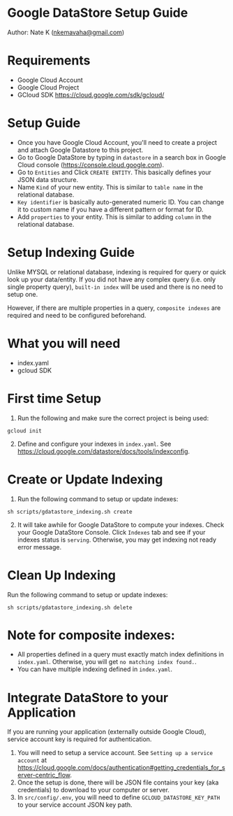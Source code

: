 # Google DataStore Setup Guide
Author: Nate K (nkemavaha@gmail.com)

# Requirements
* Google Cloud Account
* Google Cloud Project
* GCloud SDK https://cloud.google.com/sdk/gcloud/


# Setup Guide
* Once you have Google Cloud Account, you'll need to create a project and attach Google Datastore to this project.
* Go to Google DataStore by typing in `datastore` in a search box in Google Cloud console (https://console.cloud.google.com).
* Go to `Entities` and Click `CREATE ENTITY`. This basically defines your JSON data structure.
* Name `Kind` of your new entity. This is similar to `table name` in the relational database.
* `Key identifier` is basically auto-generated numeric ID. You can change it to custom name if you have a different pattern or format for ID.
* Add `properties` to your entity. This is similar to adding `column` in the relational database.

# Setup Indexing Guide
Unlike MYSQL or relational database, indexing is required for query or quick look up your data/entity.
If you did not have any complex query (i.e. only single property query), `built-in index` will be used and there is no need to setup one.

However, if there are multiple properties in a query, `composite indexes` are required and need to be configured beforehand.

# What you will need
* index.yaml
* gcloud SDK

# First time Setup

1. Run the following and make sure the correct project is being used:
```
gcloud init
```

2. Define and configure your indexes in `index.yaml`. See https://cloud.google.com/datastore/docs/tools/indexconfig.

# Create or Update Indexing
1. Run the following command to setup or update indexes:
```
sh scripts/gdatastore_indexing.sh create
```

2. It will take awhile for Google DataStore to compute your indexes.
Check your Google DataStore Console. Click `Indexes` tab and see if your indexes status is `serving`.
Otherwise, you may get indexing not ready error message.

# Clean Up Indexing
Run the following command to setup or update indexes:
```
sh scripts/gdatastore_indexing.sh delete
```

# Note for composite indexes:
* All properties defined in a query must exactly match index definitions in `index.yaml`. Otherwise, you will get `no matching index found.`.
* You can have multiple indexing defined in `index.yaml`.


# Integrate DataStore to your Application
If you are running your application (externally outside Google Cloud), service account key is required for authentication.
1. You will need to setup a service account. See `Setting up a service account` at  https://cloud.google.com/docs/authentication#getting_credentials_for_server-centric_flow.
2. Once the setup is done, there will be JSON file contains your key (aka credentials) to download to your computer or server.
3. In `src/config/.env`, you will need to define `GCLOUD_DATASTORE_KEY_PATH` to your service account JSON key path.
